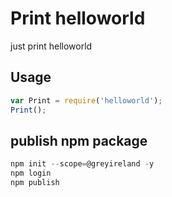 # Print helloworld

just print helloworld

## Usage

```js
var Print = require('helloworld');
Print();
```

## publish npm package

```js
npm init --scope=@greyireland -y
npm login
npm publish
```
